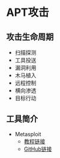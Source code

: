 # APT攻击
## 攻击生命周期
- 扫描探测
- 工具投送
- 漏洞利用
- 木马植入
- 远程控制
- 横向渗透
- 目标行动
## 工具简介
- Metasploit
  - [教程链接](https://www.fujieace.com/metasploit/tutorials.html)
  - [GitHub链接](https://github.com/rapid7/metasploit-framework/)
